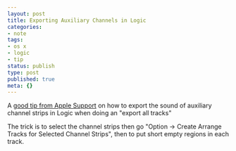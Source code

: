 ```yaml
---
layout: post
title: Exporting Auxiliary Channels in Logic
categories:
- note
tags:
- os x
- logic
- tip
status: publish
type: post
published: true
meta: {}
---
```


A 
[good tip from Apple Support](http://support.apple.com/kb/HT3650?viewlocale=en_US&locale=en_US#) on how to export the sound of auxiliary channel strips in Logic when doing an "export all tracks"


The trick is to select the channel strips then go "Option -> Create Arrange Tracks for Selected Channel Strips", then to put short empty regions in each track.
